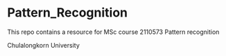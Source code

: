 # Pattern_Recognition
This repo contains a resource for MSc course 2110573 Pattern recognition

Chulalongkorn University

